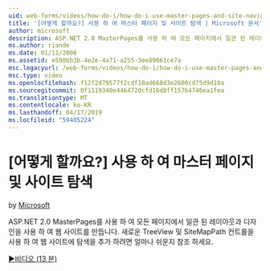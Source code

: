 ```yaml
---
uid: web-forms/videos/how-do-i/how-do-i-use-master-pages-and-site-navigation
title: '[어떻게 할까요?] 사용 하 여 마스터 페이지 및 사이트 탐색 | Microsoft 문서'
author: microsoft
description: ASP.NET 2.0 MasterPages를 사용 하 여 모든 페이지에서 일관 된 레이아웃과 디자인을 사용 하 여 웹 사이트를 만듭니다. 웹 사이트에 탐색을 추가 하려면 얼마나 쉬운지 보기...
ms.author: riande
ms.date: 01/11/2006
ms.assetid: e598bb3b-4e2e-4a71-a255-3ee89061ce7a
msc.legacyurl: /web-forms/videos/how-do-i/how-do-i-use-master-pages-and-site-navigation
msc.type: video
ms.openlocfilehash: f12f2d79577f2cdf18ad668d3e2600cd75d9d10a
ms.sourcegitcommit: 0f1119340e4464720cfd16d0ff15764746ea1fea
ms.translationtype: MT
ms.contentlocale: ko-KR
ms.lasthandoff: 04/17/2019
ms.locfileid: "59405224"
---
```

# <a name="how-do-i-use-master-pages-and-site-navigation"></a>[어떻게 할까요?] 사용 하 여 마스터 페이지 및 사이트 탐색

by [Microsoft](https://github.com/microsoft)

ASP.NET 2.0 MasterPages를 사용 하 여 모든 페이지에서 일관 된 레이아웃과 디자인을 사용 하 여 웹 사이트를 만듭니다. 새로운 TreeView 및 SiteMapPath 컨트롤을 사용 하 여 웹 사이트에 탐색을 추가 하려면 얼마나 쉬운지 참조 하세요.

[&#9654;비디오 (13 분)](https://channel9.msdn.com/Blogs/ASP-NET-Site-Videos/how-do-i-use-master-pages-and-site-navigation)
